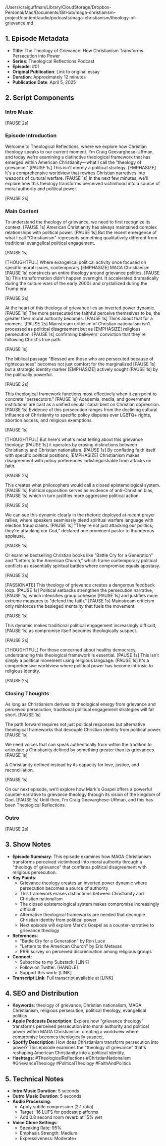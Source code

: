 /Users/craiguffman/Library/CloudStorage/Dropbox-Personal/Mac/Documents/GitHub/maga-christianism-project/content/audio/podcasts/maga-christianism/theology-of-grievance.md

## 1. Episode Metadata
- **Title**: The Theology of Grievance: How Christianism Transforms Persecution into Power
- **Series**: Theological Reflections Podcast
- **Episode**: #01
- **Original Publication**: Link to original essay
- **Duration**: Approximately 12 minutes
- **Publication Date**: April 5, 2025

## 2. Script Components

### Intro Music
[PAUSE 2s]

### Episode Introduction
Welcome to Theological Reflections, where we explore how Christian theology speaks to our current moment. I'm Craig Geevarghese-Uffman, and today we're examining a distinctive theological framework that has emerged within American Christianity—what I call the "theology of grievance." [PAUSE 1s] This isn't merely a political strategy. [EMPHASIZE] It's a comprehensive worldview that rewires Christian narratives into weapons of cultural warfare. [PAUSE 1s] In the next few minutes, we'll explore how this theology transforms perceived victimhood into a source of moral authority and political power.

[PAUSE 2s]

### Main Content

To understand the theology of grievance, we need to first recognize its context. [PAUSE 1s] American Christianity has always maintained complex relationships with political power. [PAUSE 1s] But the recent emergence of what I call "Christianism" represents something qualitatively different from traditional evangelical political engagement.

[PAUSE 1s]

[THOUGHTFUL] Where evangelical political activity once focused on specific moral issues, contemporary [EMPHASIZE] MAGA Christianism [PAUSE 1s] constructs an entire theology around grievance politics. [PAUSE 1s] This transformation didn't happen overnight. It accelerated dramatically during the culture wars of the early 2000s and crystallized during the Trump era.

[PAUSE 2s]

At the heart of this theology of grievance lies an inverted power dynamic. [PAUSE 1s] The more persecuted the faithful perceive themselves to be, the greater their moral authority becomes. [PAUSE 1s] Think about that for a moment. [PAUSE 2s] Mainstream criticism of Christian nationalism isn't processed as political disagreement but as [EMPHASIZE] religious persecution, [PAUSE 1s] confirming believers' conviction that they're following Christ's true path.

[PAUSE 1s]

The biblical passage "Blessed are those who are persecuted because of righteousness" becomes not just comfort for the marginalized [PAUSE 1s] but a strategic identity marker [EMPHASIZE] actively sought [PAUSE 1s] by the politically powerful.

[PAUSE 2s]

This theological framework functions most effectively when it can point to concrete "persecutors." [PAUSE 1s] Academia, media, and government institutions are cast as a unified secular cabal bent on Christian oppression. [PAUSE 1s] Evidence of this persecution ranges from the declining cultural influence of Christianity to specific policy disputes over LGBTQ+ rights, abortion access, and religious exemptions.

[PAUSE 1s]

[THOUGHTFUL] But here's what's most telling about this grievance theology: [PAUSE 1s] it operates by erasing distinctions between Christianity and Christian nationalism. [PAUSE 1s] By conflating faith itself with specific political positions, [EMPHASIZE] Christianism makes disagreement with policy preferences indistinguishable from attacks on faith.

[PAUSE 2s]

This creates what philosophers would call a closed epistemological system. [PAUSE 1s] Political opposition serves as evidence of anti-Christian bias, [PAUSE 1s] which in turn justifies more aggressive political action.

[PAUSE 2s]

We can see this dynamic clearly in the rhetoric deployed at recent prayer rallies, where speakers seamlessly blend spiritual warfare language with election fraud claims. [PAUSE 1s] "They're not just attacking our politics; they're attacking our God," declared one prominent pastor to thunderous applause.

[PAUSE 1s]

Or examine bestselling Christian books like "Battle Cry for a Generation" and "Letters to the American Church," which frame contemporary political conflicts as essentially spiritual battles where compromise equals apostasy.

[PAUSE 2s]

[PASSIONATE] This theology of grievance creates a dangerous feedback loop. [PAUSE 1s] Political setbacks strengthen the persecution narrative, [PAUSE 1s] which intensifies group cohesion [PAUSE 1s] and justifies more extreme measures to "defend the faith." [PAUSE 1s] Mainstream criticism only reinforces the besieged mentality that fuels the movement.

[PAUSE 1s]

This dynamic makes traditional political engagement increasingly difficult, [PAUSE 1s] as compromise itself becomes theologically suspect.

[PAUSE 2s]

[THOUGHTFUL] For those concerned about healthy democracy, understanding this theological framework is essential. [PAUSE 1s] This isn't simply a political movement using religious language. [PAUSE 1s] It's a comprehensive worldview where political power has become intrinsic to religious identity.

[PAUSE 2s]

### Closing Thoughts

As long as Christianism derives its theological energy from grievance and perceived persecution, traditional political engagement strategies will fall short. [PAUSE 1s] 

The path forward requires not just political responses but alternative theological frameworks that decouple Christian identity from political power. [PAUSE 1s] 

We need voices that can speak authentically from within the tradition to articulate a Christianity defined by something greater than its grievances. [PAUSE 1s] 

A Christianity defined instead by its capacity for love, justice, and reconciliation.

[PAUSE 1s]

On our next episode, we'll explore how Mark's Gospel offers a powerful counter-narrative to grievance theology through its vision of the kingdom of God. [PAUSE 1s] Until then, I'm Craig Geevarghese-Uffman, and this has been Theological Reflections.

### Outro
[PAUSE 2s]

## 3. Show Notes
- **Episode Summary**: This episode examines how MAGA Christianism transforms perceived victimhood into moral authority through a "theology of grievance" that conflates political disagreement with religious persecution.
- **Key Points**: 
  - Grievance theology creates an inverted power dynamic where persecution becomes a source of authority
  - This framework erases distinctions between Christianity and Christian nationalism
  - The closed epistemological system makes compromise increasingly difficult
  - Alternative theological frameworks are needed that decouple Christian identity from political power
  - Next episode will explore Mark's Gospel as a counter-narrative to grievance theology
- **References**: 
  - "Battle Cry for a Generation" by Ron Luce
  - "Letters to the American Church" by Eric Metaxas
  - PRRI survey on perceived discrimination among religious groups
- **Connect**: 
  - Subscribe to my Substack: [LINK]
  - Follow on Twitter: [HANDLE]
  - Support this work: [LINK]
- **Transcript Link**: Full transcript available at [LINK]

## 4. SEO and Distribution
- **Keywords**: theology of grievance, Christian nationalism, MAGA Christianism, religious persecution, political theology, evangelical politics
- **Apple Podcasts Description**: Explore how "grievance theology" transforms perceived persecution into moral authority and political power within MAGA Christianism, creating a worldview where compromise becomes theologically suspect.
- **Spotify Description**: How does Christianism transform persecution into power? This episode examines the "theology of grievance" that's reshaping American Christianity into a political identity.
- **Hashtags**: #TheologicalReflections #ChristianNationalism #GrievanceTheology #PoliticalTheology #FaithAndPolitics

## 5. Technical Notes
- **Intro Music Duration**: 5 seconds
- **Outro Music Duration**: 5 seconds
- **Audio Processing**: 
  - Apply subtle compression (2:1 ratio)
  - Target -16 LUFS for podcast platforms
  - Add 0.8 second room reverb at 15% wet
- **Voice Clone Settings**: 
  - Speaking Rate: 95%
  - Emphasis Strength: Medium
  - Expressiveness: Moderate+
